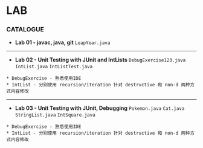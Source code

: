 # LAB

### CATALOGUE
* **Lab 01 - javac, java, git** `LeapYear.java` 
  
____

* **Lab 02 - Unit Testing with JUnit and IntLists**  `DebugExercise123.java` `IntList.java` `IntListTest.java`
```
* DebugExercise - 熟悉使用IDE
* IntList - 分别使用 recursion/iteration 针对 destructive 和 non-d 两种方式内容修改  
```

___

* **Lab 03 - Unit Testing with JUnit, Debugging** `Pokemon.java` `Cat.java` `StringList.java` `IntSquare.java`
```
* DebugExercise - 熟悉使用IDE
* IntList - 分别使用 recursion/iteration 针对 destructive 和 non-d 两种方式内容修改
```
